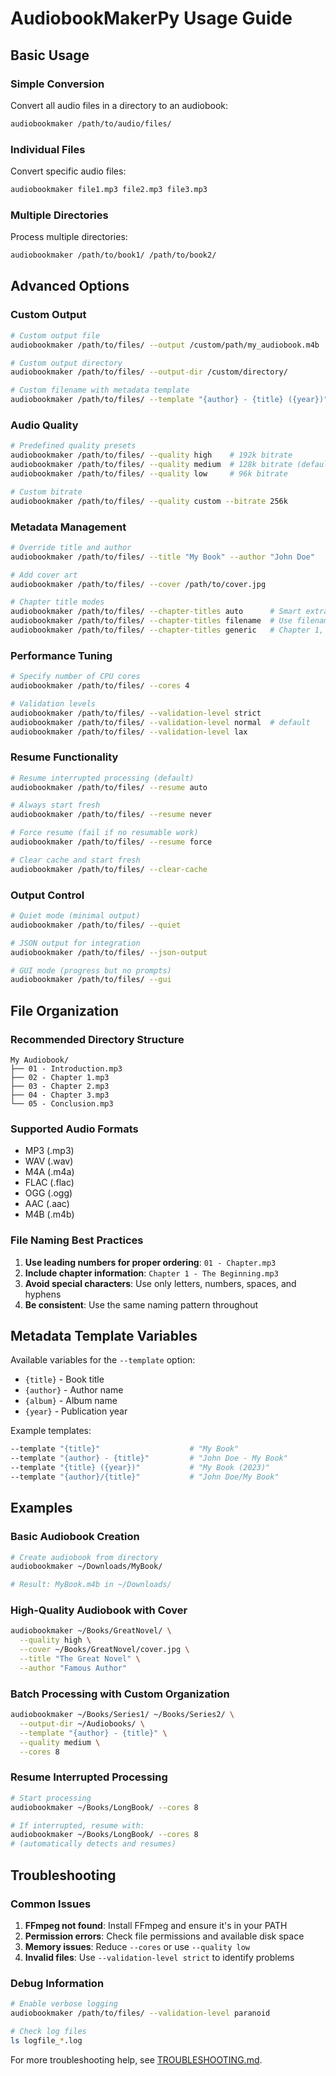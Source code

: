 # AudiobookMakerPy Usage Guide

## Basic Usage

### Simple Conversion

Convert all audio files in a directory to an audiobook:

```bash
audiobookmaker /path/to/audio/files/
```

### Individual Files

Convert specific audio files:

```bash
audiobookmaker file1.mp3 file2.mp3 file3.mp3
```

### Multiple Directories

Process multiple directories:

```bash
audiobookmaker /path/to/book1/ /path/to/book2/
```

## Advanced Options

### Custom Output

```bash
# Custom output file
audiobookmaker /path/to/files/ --output /custom/path/my_audiobook.m4b

# Custom output directory
audiobookmaker /path/to/files/ --output-dir /custom/directory/

# Custom filename with metadata template
audiobookmaker /path/to/files/ --template "{author} - {title} ({year})"
```

### Audio Quality

```bash
# Predefined quality presets
audiobookmaker /path/to/files/ --quality high    # 192k bitrate
audiobookmaker /path/to/files/ --quality medium  # 128k bitrate (default)
audiobookmaker /path/to/files/ --quality low     # 96k bitrate

# Custom bitrate
audiobookmaker /path/to/files/ --quality custom --bitrate 256k
```

### Metadata Management

```bash
# Override title and author
audiobookmaker /path/to/files/ --title "My Book" --author "John Doe"

# Add cover art
audiobookmaker /path/to/files/ --cover /path/to/cover.jpg

# Chapter title modes
audiobookmaker /path/to/files/ --chapter-titles auto      # Smart extraction (default)
audiobookmaker /path/to/files/ --chapter-titles filename  # Use filenames
audiobookmaker /path/to/files/ --chapter-titles generic   # Chapter 1, 2, 3...
```

### Performance Tuning

```bash
# Specify number of CPU cores
audiobookmaker /path/to/files/ --cores 4

# Validation levels
audiobookmaker /path/to/files/ --validation-level strict
audiobookmaker /path/to/files/ --validation-level normal  # default
audiobookmaker /path/to/files/ --validation-level lax
```

### Resume Functionality

```bash
# Resume interrupted processing (default)
audiobookmaker /path/to/files/ --resume auto

# Always start fresh
audiobookmaker /path/to/files/ --resume never

# Force resume (fail if no resumable work)
audiobookmaker /path/to/files/ --resume force

# Clear cache and start fresh
audiobookmaker /path/to/files/ --clear-cache
```

### Output Control

```bash
# Quiet mode (minimal output)
audiobookmaker /path/to/files/ --quiet

# JSON output for integration
audiobookmaker /path/to/files/ --json-output

# GUI mode (progress but no prompts)
audiobookmaker /path/to/files/ --gui
```

## File Organization

### Recommended Directory Structure

```
My Audiobook/
├── 01 - Introduction.mp3
├── 02 - Chapter 1.mp3
├── 03 - Chapter 2.mp3
├── 04 - Chapter 3.mp3
└── 05 - Conclusion.mp3
```

### Supported Audio Formats

- MP3 (.mp3)
- WAV (.wav)
- M4A (.m4a)
- FLAC (.flac)
- OGG (.ogg)
- AAC (.aac)
- M4B (.m4b)

### File Naming Best Practices

1. **Use leading numbers for proper ordering**: `01 - Chapter.mp3`
2. **Include chapter information**: `Chapter 1 - The Beginning.mp3`
3. **Avoid special characters**: Use only letters, numbers, spaces, and hyphens
4. **Be consistent**: Use the same naming pattern throughout

## Metadata Template Variables

Available variables for the `--template` option:

- `{title}` - Book title
- `{author}` - Author name
- `{album}` - Album name
- `{year}` - Publication year

Example templates:
```bash
--template "{title}"                    # "My Book"
--template "{author} - {title}"         # "John Doe - My Book"
--template "{title} ({year})"           # "My Book (2023)"
--template "{author}/{title}"           # "John Doe/My Book"
```

## Examples

### Basic Audiobook Creation

```bash
# Create audiobook from directory
audiobookmaker ~/Downloads/MyBook/

# Result: MyBook.m4b in ~/Downloads/
```

### High-Quality Audiobook with Cover

```bash
audiobookmaker ~/Books/GreatNovel/ \
  --quality high \
  --cover ~/Books/GreatNovel/cover.jpg \
  --title "The Great Novel" \
  --author "Famous Author"
```

### Batch Processing with Custom Organization

```bash
audiobookmaker ~/Books/Series1/ ~/Books/Series2/ \
  --output-dir ~/Audiobooks/ \
  --template "{author} - {title}" \
  --quality medium \
  --cores 8
```

### Resume Interrupted Processing

```bash
# Start processing
audiobookmaker ~/Books/LongBook/ --cores 8

# If interrupted, resume with:
audiobookmaker ~/Books/LongBook/ --cores 8
# (automatically detects and resumes)
```

## Troubleshooting

### Common Issues

1. **FFmpeg not found**: Install FFmpeg and ensure it's in your PATH
2. **Permission errors**: Check file permissions and available disk space
3. **Memory issues**: Reduce `--cores` or use `--quality low`
4. **Invalid files**: Use `--validation-level strict` to identify problems

### Debug Information

```bash
# Enable verbose logging
audiobookmaker /path/to/files/ --validation-level paranoid

# Check log files
ls logfile_*.log
```

For more troubleshooting help, see [TROUBLESHOOTING.md](TROUBLESHOOTING.md).